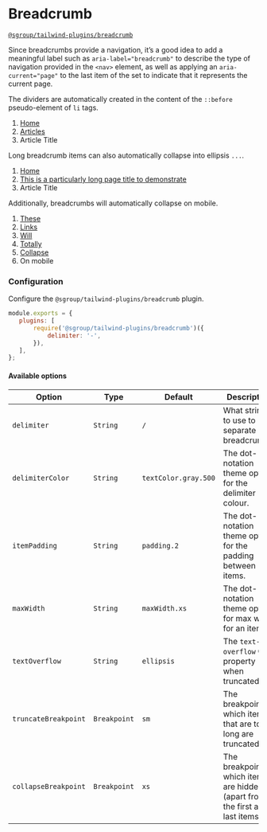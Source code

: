 # Breadcrumb
[`@sgroup/tailwind-plugins/breadcrumb`](https://github.com/sgroupdesign/sui/blob/main/packages/tailwind-plugins/src/breadcrumb)

Since breadcrumbs provide a navigation, it’s a good idea to add a meaningful label such as `aria-label="breadcrumb"` to describe the type of navigation provided in the `<nav>` element, as well as applying an `aria-current="page"` to the last item of the set to indicate that it represents the current page.

The dividers are automatically created in the content of the `::before` pseudo-element of `li` tags.

<code-preview heading="Breadcrumbs">
    <nav aria-label="breadcrumb">
        <ol class="breadcrumb">
            <li class="breadcrumb-item"><a class="link" href="#">Home</a></li>
            <li class="breadcrumb-item"><a class="link" href="#">Articles</a></li>
            <li class="breadcrumb-item active" aria-current="page">Article Title</li>
        </ol>
    </nav>
</code-preview>

Long breadcrumb items can also automatically collapse into ellipsis `...`.

<code-preview heading="Collapse">
    <nav aria-label="breadcrumb">
        <ol class="breadcrumb">
            <li class="breadcrumb-item"><a class="link" href="#">Home</a></li>
            <li class="breadcrumb-item"><a class="link" href="#">This is a particularly long page title to demonstrate</a></li>
            <li class="breadcrumb-item active" aria-current="page">Article Title</li>
        </ol>
    </nav>
</code-preview>

Additionally, breadcrumbs will automatically collapse on mobile.

<code-preview heading="Responsiveness">
    <nav aria-label="breadcrumb">
        <ol class="breadcrumb">
            <li class="breadcrumb-item"><a class="link" href="#">These</a></li>
            <li class="breadcrumb-item"><a class="link" href="#">Links</a></li>
            <li class="breadcrumb-item"><a class="link" href="#">Will</a></li>
            <li class="breadcrumb-item"><a class="link" href="#">Totally</a></li>
            <li class="breadcrumb-item"><a class="link" href="#">Collapse</a></li>
            <li class="breadcrumb-item active" aria-current="page">On mobile</li>
        </ol>
    </nav>
</code-preview>

### Configuration
Configure the `@sgroup/tailwind-plugins/breadcrumb` plugin.

 ```js
module.exports = {
    plugins: [
        require('@sgroup/tailwind-plugins/breadcrumb')({
            delimiter: '-',
        }),
    ],
};
```

#### Available options

| Option | Type | Default | Description
| - | - | - | -
| `delimiter` | `String` | `/` | What string to use to separate breadcrumbs.
| `delimiterColor` | `String` | `textColor.gray.500` | The dot-notation theme option for the delimiter colour.
| `itemPadding` | `String` | `padding.2` | The dot-notation theme option for the padding between items.
| `maxWidth` | `String` | `maxWidth.xs` | The dot-notation theme option for max width for an item.
| `textOverflow` | `String` | `ellipsis` | The `text-overflow` CSS property when truncated.
| `truncateBreakpoint` | `Breakpoint` | `sm` | The breakpoint at which items that are too long are truncated.
| `collapseBreakpoint` | `Breakpoint` | `xs` | The breakpoint at which items are hidden (apart from the first and last items).


